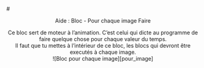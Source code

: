#<center>Aide : Bloc - Pour chaque image Faire</center>

<center>Ce bloc sert de moteur à l’animation. C’est celui qui dicte au programme de faire quelque chose pour chaque valeur du temps.</center>

<center>Il faut que tu mettes à l’intérieur de ce bloc, les blocs qui devront être executés à chaque image.</center>

<center>![Bloc pour chaque image][pour_image]</center>

[pour_image]: img/pour_image.png